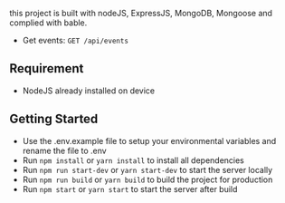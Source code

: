 this project is built with nodeJS, ExpressJS, MongoDB, Mongoose and complied with bable.

- Get events: `GET /api/events`

## Requirement
- NodeJS already installed on device

## Getting Started

- Use the .env.example file to setup your environmental variables and rename the file to .env
- Run `npm install` or `yarn install` to install all dependencies
- Run `npm run start-dev` or `yarn start-dev` to start the server locally
- Run `npm run build` or `yarn build` to build the project for production
- Run `npm start` or `yarn start` to start the server after build
